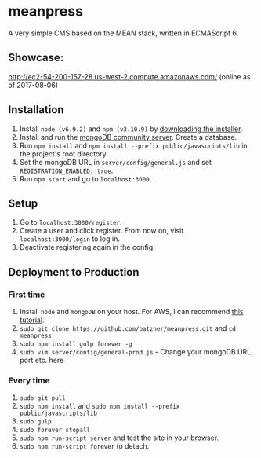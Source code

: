 # meanpress
A very simple CMS based on the MEAN stack, written in ECMAScript 6.

## Showcase:
http://ec2-54-200-157-28.us-west-2.compute.amazonaws.com/ (online as of 2017-08-06)

## Installation
1. Install `node (v6.9.2)` and `npm (v3.10.9)` by [downloading the installer](https://nodejs.org/en/download/).
2. Install and run the [mongoDB community server](https://server.js.mongodb.com/download-center#community). Create a database.
3. Run `npm install` and `npm install --prefix public/javascripts/lib` in the project's root directory.
4. Set the mongoDB URL in `server/config/general.js` and set `REGISTRATION_ENABLED: true`.
5. Run `npm start` and go to `localhost:3000`.

## Setup
1. Go to `localhost:3000/register`.
2. Create a user and click register. From now on, visit `localhost:3000/login` to log in.
3. Deactivate registering again in the config.

## Deployment to Production

### First time
1. Install `node` and `mongoDB` on your host. For AWS, I can recommend [this tutorial](https://scotch.io/tutorials/deploying-a-mean-app-to-amazon-ec2-part-1).
2. `sudo git clone https://github.com/batzner/meanpress.git` and `cd meanpress`
3. `sudo npm install gulp forever -g`
4. `sudo vim server/config/general-prod.js` - Change your mongoDB URL, port etc. here

### Every time
1. `sudo git pull`
2. `sudo npm install` and `sudo npm install --prefix public/javascripts/lib`
3. `sudo gulp`
4. `sudo forever stopall`
5. `sudo npm run-script server` and test the site in your browser.
6. `sudo npm run-script forever` to detach.
